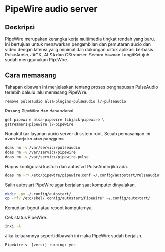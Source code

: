 # PipeWire audio server

## Deskripsi

PipeWire merupakan kerangka kerja multimedia tingkat rendah yang baru. Ini bertujuan untuk menawarkan pengambilan dan pemutaran audio dan video dengan latensi yang minimal dan dukungan untuk aplikasi berbasis PulseAudio, JACK, ALSA dan GStreamer. Secara bawaan LangitKetujuh sudah menggunakan PipeWire.

## Cara memasang

Tahapan dibawah ini menjelaskan tentang proses penghapusan PulseAudio terlebih dahulu lalu memasang PipeWire.

```sh
remove pulseaudio alsa-plugins-pulseaudio l7-pulseaudio
```

Pasang PipeWire dan dependensi.

```sh
get pipewire alsa-pipewire libjack-pipewire \
gstreamer1-pipewire l7-pipewire
```

Nonaktifkan layanan audio server di sistem root. Sebab pemasangan ini akan berjalan atas pengguna.

```sh
doas rm -v /var/service/pulseaudio
doas rm -v /var/service/pipewire
doas rm -v /var/service/pipewire-pulse
```

Hapus konfigurasi kustom dan autostart PulseAudio jika ada.

```sh
doas rm -rv /etc/pipewire/pipewire.conf ~/.config/autostart/Pulseaudio*
```

Salin autostart PipeWire agar berjalan saat komputer dinyalakan.

```sh
mkdir -pv ~/.config/autostart/
cp -rfv /etc/skel/.config/autostart/PipeWire* ~/.config/autostart/
```

Kemudian logout atau reboot komputernya.

Cek status PipeWire.

```sh
inxi -A
```

Jika keluarannya seperti dibawah ini maka PipeWire sudah berjalan.

`PipeWire v: [versi] running: yes`
